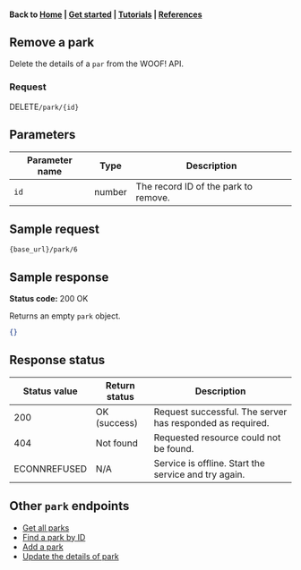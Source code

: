 <link rel="stylesheet" type="text/css" href="./assets/css/sophie-custom.css" />

#### Back to [Home](index.md) | [Get started](index.md#get-started) | [Tutorials](index.md#tutorials) | [References](index.md#reference)

## Remove a park
Delete the details of a `par` from the WOOF! API.

### Request

<span class="button" id="delete">DELETE</span>`/park/{id}`


## Parameters

| Parameter name   | Type   | Description   |   
|---|---|---|
| `id`  | number   | The record ID of the park to remove. |   

## Sample request
```
{base_url}/park/6
```


## Sample response

**Status code:** <span class="status-2xx">200 OK</span>

Returns an empty `park` object.

```json
{}
```

## Response status

| Status value   | Return status  | Description   |   
|---|---|---|
| 200  | OK (success)  | Request successful. The server has responded as required.  |  
| 404 | Not found | Requested resource could not be found. |
| ECONNREFUSED | N/A | Service is offline. Start the service and try again. |

## Other `park` endpoints
* [Get all parks](park-get-all-parks.md)
* [Find a park by ID](park-get-park-by-id)
* [Add a park](park-add-new-park.md)
* [Update the details of park](park-update-park.md)
